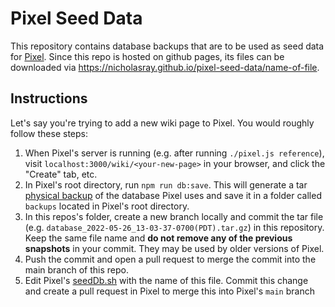 # Pixel Seed Data

This repository contains database backups that are to be used as seed data for [Pixel](https://github.com/nicholasray/pixel). Since this repo is hosted on github pages, its files can be downloaded via https://nicholasray.github.io/pixel-seed-data/name-of-file.

## Instructions

Let's say you're trying to add a new wiki page to Pixel. You would roughly follow these steps:

1) When Pixel's server is running (e.g. after running `./pixel.js reference`), visit `localhost:3000/wiki/<your-new-page>` in your browser, and click the "Create" tab, etc.
2) In Pixel's root directory, run `npm run db:save`. This will generate a tar [physical backup](https://dev.mysql.com/doc/refman/8.0/en/backup-types.html#:~:text=Physical%20backup%20methods%20have%20these,only%20file%20copying%20without%20conversion) of the database Pixel uses and save it in a folder called `backups` located in Pixel's root directory.
3) In this repos's folder, create a new branch locally and commit the tar file (e.g. `database_2022-05-26_13-03-37-0700(PDT).tar.gz`) in this repository. Keep the same file name and **do not remove any of the previous snapshots** in your commit. They may be used by older versions of Pixel.
4) Push the commit and open a pull request to merge the commit into the main branch of this repo.
5) Edit Pixel's [seedDb.sh](https://github.com/nicholasray/pixel/blob/63d5b2947be13e828a293bc7c7f9748101d54904/src/seedDb.sh#L3) with the name of this file. Commit this change and create a pull request in Pixel to merge this into Pixel's `main` branch
